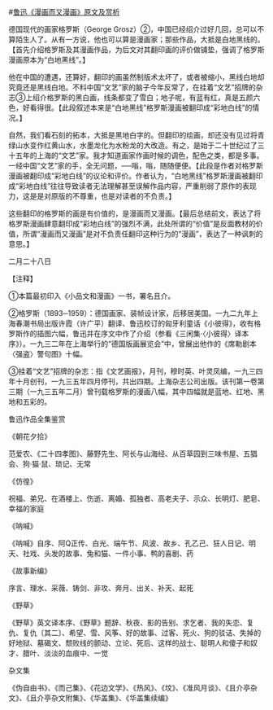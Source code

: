 #[鲁迅《漫画而又漫画》原文及赏析](https://www.vrrw.net/wx/8605.html)

德国现代的画家格罗斯（George Grosz）②，中国已经绍介过好几回，总可以不算陌生人了。从有一方说，他也可以算是漫画家；那些作品，大抵是白地黑线的。【首先介绍格罗斯及其漫画作品，为后文对其翻印画的评价做铺垫，强调了格罗斯漫画原本为“白地黑线”。】

他在中国的遭遇，还算好，翻印的画虽然制版术太坏了，或者被缩小，黑线白地却究竟还是黑线白地。不料中国“文艺”家的脑子今年反常了，在挂着“文艺”招牌的杂志③上绍介格罗斯的黑白画，线条都变了雪白；地子呢，有蓝有红，真是五颜六色，好看得很。【此段叙述本来是“白地黑线”格罗斯漫画被翻印成“彩地白线”的情况。】



自然，我们看石刻的拓本，大抵是黑地白字的。但翻印的绘画，却还没有见过将青绿山水变作红黄山水，水墨龙化为水粉龙的大改造。有之，是始于二十世纪过了三十五年的上海的“文艺”家。我才知道画家作画时候的调色，配色之类，都是多事。一经中国“文艺”家的手，全无问题，──嗡，嗡，随随便便。【此段是作者对格罗斯漫画被翻印成“彩地白线”的议论和评价。作者认为，“白地黑线”格罗斯漫画被翻印成“彩地白线”往往导致读者无法理解甚至误解作品内容，严重削弱了原作的表现力，这是是对原版的不尊重，也是对读者的不负责。】

这些翻印的格罗斯的画是有价值的，是漫画而又漫画。【最后总结前文，表达了将格罗斯漫画肆意翻印成“彩地白线”的强烈不满，此处所谓的“价值”是反面教材的价值，所谓“漫画而又漫画”是对不负责任翻印这种行为的“漫画”，表达了一种讽刺的意思。】

二月二十八日



【注释】

①本篇最初印入《小品文和漫画》一书，署名且介。

②格罗斯（1893─1959）：德国画家、装帧设计家，后移居美国。一九二九年上海春潮书局出版许霞（许广平）翻译、鲁迅校订的匈牙利童话《小彼得》，收有格罗斯作的插图六幅，鲁迅并在序文中作了介绍（参看《三闲集·〈小彼得〉译本序》）。一九三二年在上海举行的“德国版画展览会”中，曾展出他作的《席勒剧本〈强盗〉警句图》十幅。

③挂着“文艺”招牌的杂志：指《文艺画报》，月刊，穆时英、叶灵凤编，一九三四年十月创刊，一九三五年四月停刊，共出四期。上海杂志公司出版。该刊第一卷第三期（一九三五年二月）曾刊载格罗斯的漫画八幅，其中四幅就是蓝地、红地、黑地和五彩的。

鲁迅作品全集鉴赏

《朝花夕拾》

范爱农、《二十四孝图》、藤野先生、阿长与山海经、从百草园到三味书屋、五猖会、狗·猫·鼠、琐记、无常

《仿徨》

祝福、弟兄、在酒楼上、伤逝、离婚、孤独者、高老夫子、示众、长明灯、肥皂、幸福的家庭

《呐喊》

《呐喊》自序、阿Q正传、白光、端午节、风波、故乡、孔乙己、狂人日记、明天、社戏、头发的故事、兔和猫、一件小事、鸭的喜剧、药

《故事新编》

序言、理水、采薇、铸剑、非攻、奔月、出关、补天、起死

《野草》

《野草》英文译本序、《野草》题辞、秋夜、影的告别、求乞者、我的失恋、复仇、复仇〔其二〕、希望、雪、风筝、好的故事、过客、死火、狗的驳诘、失掉的好地狱、墓碣文、颓败线的颤动、立论、死后、这样的战士、聪明人和傻子和奴才、腊叶、淡淡的血痕中、一觉

杂文集

《伪自由书》、《而己集》、《花边文学》、《热风》、《坟》、《准风月谈》、《且介亭杂文》、《且介亭杂文附集》、《华盖集》、《华盖集续编》

